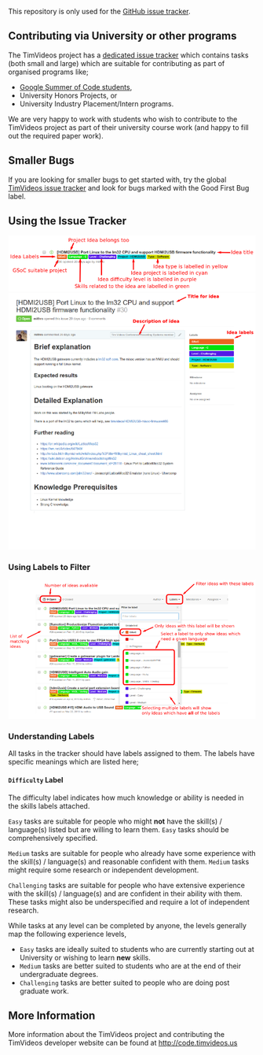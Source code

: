 This repository is only used for the
[GitHub issue tracker](https://github.com/timvideos/getting-started/issues).

## Contributing via University or other programs

The TimVideos project has a
[dedicated issue tracker](https://github.com/timvideos/getting-started/issues)
which contains tasks (both small and large) which are suitable for
contributing as part of organised programs like;

 * [Google Summer of Code students](https://code.timvideos.us/summer-of-code/),
 * University Honors Projects, or
 * University Industry Placement/Intern programs.

We are very happy to work with students who wish to contribute to the TimVideos
project as part of their university course work (and happy to fill out the
required paper work).

## Smaller Bugs

If you are looking for smaller bugs to get started with, try the global
[TimVideos issue tracker](https://github.com/issues?q=is%3Aopen+is%3Aissue+user%3Atimvideos)
and look for bugs marked with the <span class="good-first-bug">Good First
Bug</a> label.

## Using the Issue Tracker

![Issue Block](/img/issue-block.png)
![Issue Page](/img/issue-page.png)

### Using Labels to Filter

![Issue Filter](/img/issue-filter.png)

### Understanding Labels

All tasks in the tracker should have labels assigned to them. The labels have
specific meanings which are listed here;

#### `Difficulty` Label

The difficulty label indicates how much knowledge or ability is needed in the
skills labels attached.

`Easy` tasks are suitable for people who might **not** have the skill(s) /
language(s) listed but are willing to learn them. `Easy` tasks should be
comprehensively specified.

`Medium` tasks are suitable for people who already have some experience with
the skill(s) / language(s) and reasonable confident with them. `Medium` tasks
might require some research or independent development.

`Challenging` tasks are suitable for people who have extensive experience with
the skill(s) / language(s) and are confident in their ability with them. These
tasks might also be underspecified and require a lot of independent research.

While tasks at any level can be completed by anyone, the levels generally map
the following experience levels,

 * `Easy` tasks are ideally suited to students who are currently starting out
   at University or wishing to learn **new** skills.
 * `Medium` tasks are better suited to students who are at the end of their
    undergraduate degrees.
 * `Challenging` tasks are better suited to people who are doing post graduate
   work.

## More Information

More information about the TimVideos project and contributing the TimVideos
developer website can be found at http://code.timvideos.us

